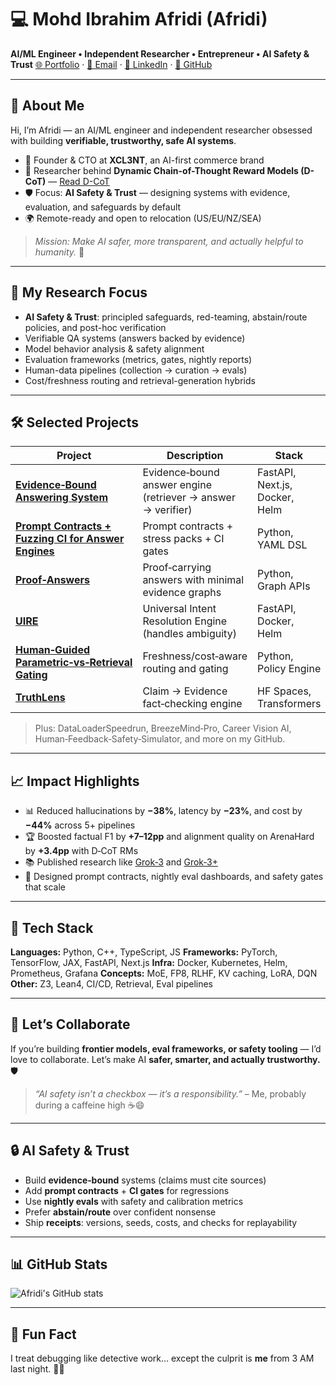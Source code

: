 # 💻 Mohd Ibrahim Afridi (Afridi)

**AI/ML Engineer • Independent Researcher • Entrepreneur • AI Safety & Trust**
[🌐 Portfolio](https://mohdibrahimaiml.github.io/portfolio-/) · [📧 Email](mailto:mohdibrahimafridi.ai@gmail.com) · [💼 LinkedIn](https://www.linkedin.com/in/mohd-ibrahim-afridi-381b12381) · [🐙 GitHub](https://github.com/mohdibrahimaiml)

---

## 🚀 About Me

Hi, I’m Afridi — an AI/ML engineer and independent researcher obsessed with building **verifiable, trustworthy, safe AI systems**.

* 🧠 Founder & CTO at **XCL3NT**, an AI-first commerce brand
* 🤖 Researcher behind **Dynamic Chain-of-Thought Reward Models (D-CoT)** — [Read D-CoT](https://zenodo.org/records/16554886)
* 🛡️ Focus: **AI Safety & Trust** — designing systems with evidence, evaluation, and safeguards by default
* 🌍 Remote-ready and open to relocation (US/EU/NZ/SEA)

> *Mission: Make AI safer, more transparent, and actually helpful to humanity.* 🌱

---

## 🧪 My Research Focus

* **AI Safety & Trust**: principled safeguards, red-teaming, abstain/route policies, and post-hoc verification
* Verifiable QA systems (answers backed by evidence)
* Model behavior analysis & safety alignment
* Evaluation frameworks (metrics, gates, nightly reports)
* Human-data pipelines (collection → curation → evals)
* Cost/freshness routing and retrieval-generation hybrids

---

## 🛠️ Selected Projects

| Project                                                                                                                                   | Description                                                  | Stack                          |
| ----------------------------------------------------------------------------------------------------------------------------------------- | ------------------------------------------------------------ | ------------------------------ |
| [**Evidence‑Bound Answering System**](https://github.com/mohdibrahimaiml/Evidence-Bound-Answering-System)                                 | Evidence‑bound answer engine (retriever → answer → verifier) | FastAPI, Next.js, Docker, Helm |
| [**Prompt Contracts + Fuzzing CI for Answer Engines**](https://github.com/mohdibrahimaiml/Prompt-Contracts-Fuzzing-CI-for-Answer-Engines) | Prompt contracts + stress packs + CI gates                   | Python, YAML DSL               |
| [**Proof‑Answers**](https://github.com/mohdibrahimaiml/Proof-Answers-)                                                                    | Proof‑carrying answers with minimal evidence graphs          | Python, Graph APIs             |
| [**UIRE**](https://github.com/mohdibrahimaiml/UIRE)                                                                                       | Universal Intent Resolution Engine (handles ambiguity)       | FastAPI, Docker, Helm          |
| [**Human‑Guided Parametric‑vs‑Retrieval Gating**](https://github.com/mohdibrahimaiml/Human-Guided-Parametric-vs-Retrieval-Gating)         | Freshness/cost‑aware routing and gating                      | Python, Policy Engine          |
| [**TruthLens**](https://huggingface.co/spaces/afridi/TruthLens)                                                                           | Claim → Evidence fact‑checking engine                        | HF Spaces, Transformers        |

> Plus: DataLoaderSpeedrun, BreezeMind‑Pro, Career Vision AI, Human‑Feedback‑Safety‑Simulator, and more on my GitHub.

---

## 📈 Impact Highlights

* 📊 Reduced hallucinations by **−38%**, latency by **−23%**, and cost by **−44%** across 5+ pipelines
* 🏆 Boosted factual F1 by **+7–12pp** and alignment quality on ArenaHard by **+3.4pp** with D‑CoT RMs
* 📚 Published research like [Grok‑3](https://zenodo.org/records/15227014) and [Grok‑3+](https://zenodo.org/records/15341810)
* 🧩 Designed prompt contracts, nightly eval dashboards, and safety gates that scale

---

## 🧠 Tech Stack

**Languages:** Python, C++, TypeScript, JS
**Frameworks:** PyTorch, TensorFlow, JAX, FastAPI, Next.js
**Infra:** Docker, Kubernetes, Helm, Prometheus, Grafana
**Concepts:** MoE, FP8, RLHF, KV caching, LoRA, DQN
**Other:** Z3, Lean4, CI/CD, Retrieval, Eval pipelines

---

## 💌 Let’s Collaborate

If you’re building **frontier models, eval frameworks, or safety tooling** — I’d love to collaborate.
Let’s make AI **safer, smarter, and actually trustworthy.** 🛡️

> *“AI safety isn’t a checkbox — it’s a responsibility.”* – Me, probably during a caffeine high ☕😄

---

## 🔒 AI Safety & Trust

* Build **evidence‑bound** systems (claims must cite sources)
* Add **prompt contracts** + **CI gates** for regressions
* Use **nightly evals** with safety and calibration metrics
* Prefer **abstain/route** over confident nonsense
* Ship **receipts**: versions, seeds, costs, and checks for replayability

---

## 📊 GitHub Stats

![Afridi's GitHub stats](https://github-readme-stats.vercel.app/api?username=mohdibrahimaiml\&show_icons=true\&theme=radical)

---

## 🧩 Fun Fact

I treat debugging like detective work… except the culprit is **me** from 3 AM last night. 🕵️‍♂️
